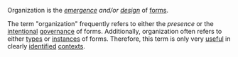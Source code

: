 Organization is the *[emergence](https://github.com/gcassel/Modular-Organization-Terminology/blob/master/terms/emergence.md) and/or [design](https://github.com/gcassel/Modular-Organization-Terminology/blob/master/terms/design.md)* of [forms](https://github.com/gcassel/Modular-Organization-Terminology/blob/master/terms/form.md). 

The term "organization" frequently refers to either the *presence* or the [intentional](https://github.com/gcassel/Modular-Organization-Terminology/blob/master/terms/intention.md) [governance](https://github.com/gcassel/Modular-Organization-Terminology/blob/master/terms/governance.md) of forms.  Additionally, organization often refers to either [types](https://github.com/gcassel/Modular-Organization-Terminology/blob/master/terms/type.md) or [instances](https://github.com/gcassel/Modular-Organization-Terminology/blob/master/terms/instance.md) of forms.  Therefore, this term is only very [useful](https://github.com/gcassel/Modular-Organization-Terminology/blob/master/terms/use.md) in clearly [identified](https://github.com/gcassel/Modular-Organization-Terminology/blob/master/terms/identify.md) [contexts](https://github.com/gcassel/Modular-Organization-Terminology/blob/master/terms/context.md).
